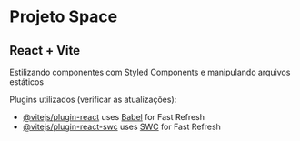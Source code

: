 <h1>Projeto Space</h1>

<h2>React + Vite</h2>

<p>Estilizando componentes com Styled Components e manipulando arquivos estáticos</p>

Plugins utilizados (verificar as atualizações):

- [@vitejs/plugin-react](https://github.com/vitejs/vite-plugin-react/blob/main/packages/plugin-react/README.md) uses [Babel](https://babeljs.io/) for Fast Refresh
- [@vitejs/plugin-react-swc](https://github.com/vitejs/vite-plugin-react-swc) uses [SWC](https://swc.rs/) for Fast Refresh
